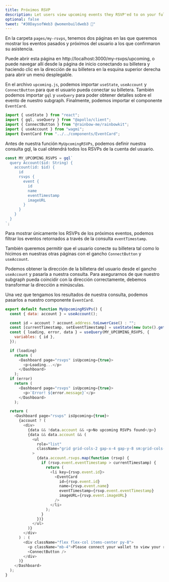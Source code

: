 ```yaml
---
title: Próximos RSVP
description: Let users view upcoming events they RSVP'ed to on your full-stack decentralized event platform.
optional: false
tweet: "#30DaysofWeb3 @womenbuildweb3 🎫"
---
```


En la carpeta `pages/my-rsvps`, tenemos dos páginas en las que queremos mostrar los eventos pasados y próximos del usuario a los que confirmaron su asistencia.

Puede abrir esta página en http://localhost:3000/my-rsvps/upcoming, o puede navegar allí desde la página de inicio conectando su billetera y haciendo clic en la dirección de su billetera en la esquina superior derecha para abrir un menú desplegable.

En el archivo `upcoming.js`, podemos importar `useState`, `useAccount` y `ConnectButton` para que el usuario pueda conectar su billetera. También podemos importar `gql` y `useQuery` para poder obtener detalles sobre el evento de nuestro subgraph. Finalmente, podemos importar el componente `EventCard`.


```javascript
import { useState } from "react";
import { gql, useQuery } from "@apollo/client";
import { ConnectButton } from "@rainbow-me/rainbowkit";
import { useAccount } from "wagmi";
import EventCard from "../../components/EventCard";
```

Antes de nuestra función `MyUpcomingRSVPs`, podemos definir nuestra consulta gql, la cual obtendrá todos los RSVPs de la cuenta del usuario.

```javascript
const MY_UPCOMING_RSVPS = gql`
  query Account($id: String) {
    account(id: $id) {
      id
      rsvps {
        event {
          id
          name
          eventTimestamp
          imageURL
        }
      }
    }
  }
`;

```
Para mostrar únicamente los RSVPs de los próximos eventos, podemos filtrar los eventos retornados a través de la consulta  `eventTimestamp`.

También queremos permitir que el usuario conecte su billetera tal como lo hicimos en nuestras otras páginas con el gancho `ConnectButton` y `useAccount`.

Podemos obtener la dirección de la billetera del usuario desde el gancho `useAccount` y pasarla a nuestra consulta. Para asegurarnos de que nuestro subgraph pueda coincidir con la dirección correctamente, debemos transformar la dirección a minúsculas.

Una vez que tengamos los resultados de nuestra consulta, podemos pasarlos a nuestro componente `EventCard`.

```javascript
export default function MyUpcomingRSVPs() {
  const { data: account } = useAccount();

  const id = account ? account.address.toLowerCase() : "";
  const [currentTimestamp, setEventTimestamp] = useState(new Date().getTime());
  const { loading, error, data } = useQuery(MY_UPCOMING_RSVPS, {
    variables: { id },
  });

  if (loading)
    return (
      <Dashboard page="rsvps" isUpcoming={true}>
        <p>Loading...</p>
      </Dashboard>
    );
  if (error)
    return (
      <Dashboard page="rsvps" isUpcoming={true}>
        <p>`Error! ${error.message}`</p>
      </Dashboard>
    );

  return (
    <Dashboard page="rsvps" isUpcoming={true}>
      {account ? (
        <div>
          {data && !data.account && <p>No upcoming RSVPs found</p>}
          {data && data.account && (
            <ul
              role="list"
              className="grid grid-cols-2 gap-x-4 gap-y-8 sm:grid-cols-3 sm:gap-x-6 lg:grid-cols-4 xl:gap-x-8"
            >
              {data.account.rsvps.map(function (rsvp) {
                if (rsvp.event.eventTimestamp > currentTimestamp) {
                  return (
                    <li key={rsvp.event.id}>
                      <EventCard
                        id={rsvp.event.id}
                        name={rsvp.event.name}
                        eventTimestamp={rsvp.event.eventTimestamp}
                        imageURL={rsvp.event.imageURL}
                      />
                    </li>
                  );
                }
              })}
            </ul>
          )}
        </div>
      ) : (
        <div className="flex flex-col items-center py-8">
          <p className="mb-4">Please connect your wallet to view your rsvps</p>
          <ConnectButton />
        </div>
      )}
    </Dashboard>
  );
}
```
